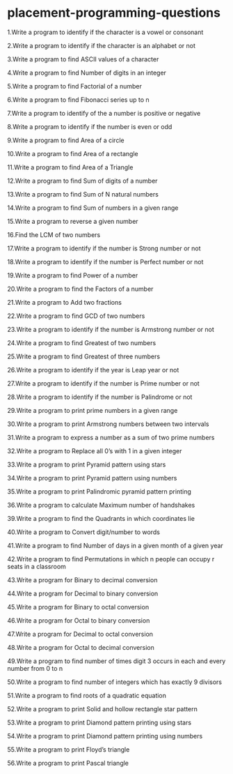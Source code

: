 # placement-programming-questions

1.Write a program to identify if the character is a vowel or consonant

2.Write a program to identify if the character is an alphabet or not

3.Write a program to find ASCII values of a character

4.Write a program to find Number of digits in an integer

5.Write a program to find Factorial of a number

6.Write a program to find Fibonacci series up to n

7.Write a program to identify of the a number is positive or negative

8.Write a program to identify if the number is even or odd

9.Write a program to find Area of a circle

10.Write a program to find Area of a rectangle

11.Write a program to find Area of a Triangle

12.Write a program to find Sum of digits of a number

13.Write a program to find Sum of N natural numbers

14.Write a program to find Sum of numbers in a given range

15.Write a program to reverse a given number

16.Find the LCM of two numbers

17.Write a program to identify if the number is Strong number or not

18.Write a program to identify if the number is Perfect number or not

19.Write a program to find Power of a number

20.Write a program to find the Factors of a number

21.Write a program to Add two fractions

22.Write a program to find GCD of two numbers

23.Write a program to identify if the number is Armstrong number or not

24.Write a program to find Greatest of two numbers

25.Write a program to find Greatest of three numbers

26.Write a program to identify if the year is Leap year or not

27.Write a program to identify if the number is Prime number or not

28.Write a program to identify if the number is Palindrome or not

29.Write a program to print prime numbers in a given range

30.Write a program to print Armstrong numbers between two intervals

31.Write a program to express a number as a sum of two prime numbers

32.Write a program to Replace all 0’s with 1 in a given integer

33.Write a program to print Pyramid pattern using stars

34.Write a program to print Pyramid pattern using numbers

35.Write a program to print Palindromic pyramid pattern printing

36.Write a program to calculate Maximum number of handshakes

39.Write a program to find the Quadrants in which coordinates lie

40.Write a program to Convert digit/number to words

41.Write a program to find Number of days in a given month of a given year

42.Write a program to find Permutations in which n people can occupy r seats in a classroom

43.Write a program for Binary to decimal conversion

44.Write a program for Decimal to binary conversion

45.Write a program for Binary to octal conversion

46.Write a program for Octal to binary conversion

47.Write a program for Decimal to octal conversion

48.Write a program for Octal to decimal conversion

49.Write a program to find number of times digit 3 occurs in each and every number from 0 to n

50.Write a program to find number of integers which has exactly 9 divisors

51.Write a program to find roots of a quadratic equation

52.Write a program to print Solid and hollow rectangle star pattern

53.Write a program to print Diamond pattern printing using stars

54.Write a program to print Diamond pattern printing using numbers

55.Write a program to print Floyd’s triangle

56.Write a program to print Pascal triangle

